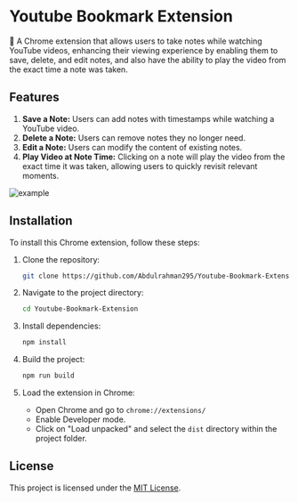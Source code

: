 # Youtube Bookmark Extension

📝 A Chrome extension that allows users to take notes while watching YouTube videos, enhancing their viewing experience by enabling them to save, delete, and edit notes, and also have the ability to play the video from the exact time a note was taken.

## Features

1. **Save a Note:** Users can add notes with timestamps while watching a YouTube video.
2. **Delete a Note:** Users can remove notes they no longer need.
3. **Edit a Note:** Users can modify the content of existing notes.
4. **Play Video at Note Time:** Clicking on a note will play the video from the exact time it was taken, allowing users to quickly revisit relevant moments.

![example](https://github.com/Abdulrahman295/Youtube-Bookmark-Extension/assets/89452130/34797353-ba12-4689-b0ad-a29f16c76fd1)

## Installation

To install this Chrome extension, follow these steps:

1. Clone the repository:

    ```bash
    git clone https://github.com/Abdulrahman295/Youtube-Bookmark-Extension.git
    ```

2. Navigate to the project directory:

    ```bash
    cd Youtube-Bookmark-Extension
    ```

3. Install dependencies:

    ```bash
    npm install
    ```

4. Build the project:

    ```bash
    npm run build
    ```

5. Load the extension in Chrome:
   - Open Chrome and go to `chrome://extensions/`
   - Enable Developer mode.
   - Click on "Load unpacked" and select the `dist` directory within the project folder.

## License

This project is licensed under the [MIT License](LICENSE).
